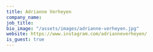 ```yaml
---
title: Adrianne Verheyen
company_name: 
job_title: 
bio_image: "/assets/images/adrianne-verheyen.jpg"
website: https://www.instagram.com/adrianneverheyen/
is_guest: true
---
```


